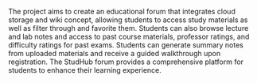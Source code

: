 The project aims to create an educational forum that integrates cloud storage and wiki concept, allowing
students to access study materials as well as filter through and favorite them. Students can also browse lecture
and lab notes and access to past course materials, professor ratings, and difficulty ratings for past exams.
Students can generate summary notes from uploaded materials and receive a guided walkthrough upon
registration. The StudHub forum provides a comprehensive platform for students to enhance their learning
experience.
